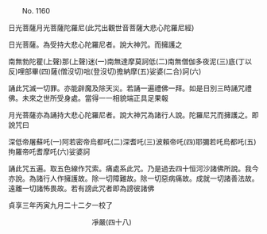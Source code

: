 ﻿　　No. 1160

日光菩薩月光菩薩陀羅尼(此咒出觀世音菩薩大悲心陀羅尼經)

日光菩薩。為受持大悲心陀羅尼者。說大神咒。而擁護之

南無勃陀瞿(上聲)那(上聲)迷(一)南無達摩莫訶低(二)南無僧伽多夜泥(三)底(丁以反)哩部畢(四)薩(僧沒切)咄(登沒切)擔納摩(五)娑婆(二合)訶(六)

誦此咒滅一切罪。亦能辟魔及除天災。若誦一遍禮佛一拜。如是日別三時誦咒禮佛。未來之世所受身處。當得一一相貌端正具足果報

月光菩薩亦為誦持大悲心陀羅尼者。說大神咒為諸行人說。陀羅尼咒而擁護之。即說咒曰

深低帝屠蘇吒(一)阿若密帝烏都吒(二)深耆吒(三)波賴帝吒(四)耶彌若吒烏都吒(五)拘羅帝吒耆摩吒(六)娑婆訶

誦此咒五遍。取五色線作咒索。痛處系此咒。乃是過去四十恒河沙諸佛所說。我今亦說。為諸行人作擁護故。除一切障難故。除一切惡病痛故。成就一切諸善法故。遠離一切諸怖畏故。若有謗此咒者即為謗彼諸佛





貞享三年丙寅九月二十二夕一校了

　　　　　　　　　　　　凈嚴(四十八)

